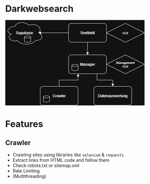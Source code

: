 # Darkwebsearch
![test](./media/service-diagram.png)

# Features
## Crawler
- Crawling sites using libraries like `selenium` & `requests`
- Extract links from HTML code and follow them
- Check robots.txt or sitemap.xml
- Rate Limiting
- (Multithreading)

